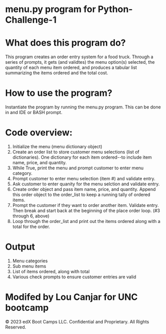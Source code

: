 # menu.py program for Python-Challenge-1

# What does this program do?
This program creates an order entry system for a food truck.  Through a series of prompts, it gets (and validtes) the menu option(s) selected, the quantity of each menu item ordered, and produces a tabular list summarizing the items ordered and the total cost.

# How to use the program?
Instantiate the program by running the menu.py program.  This can be done in and IDE or BASH prompt.

# Code overview:
1. Initialize the menu (menu dictionary object)
2. Create an order list to store customer menu selections (list of dictionaries).  One dictionary for each item ordered--to include item name, price, and quantity.
3. While True, print the menu and prompt customer to enter menu category.
4. Prompt customer to enter menu selection (item #) and validate entry.
5. Ask customer to enter quanity for the menu selction and validate entry.
6. Create order object and pass item name, price, and quantity.  Append this order object to the order_list to keep a running tally of ordered items.
7. Prompt the customer if they want to order another item.  Validate entry.  Then break and start back at the beginning of the place order loop.  (#3 through 6, above)
8. Loop through the order_list and print out the items ordered along with a total for the order.

# Output
1. Menu categories
2. Sub menu items
3. List of items ordered, along with total
4. Various check prompts to ensure customer entries are valid

# Modifed by Lou Canjar for UNC bootcamp
© 2023 edX Boot Camps LLC. Confidential and Proprietary. All Rights Reserved.
